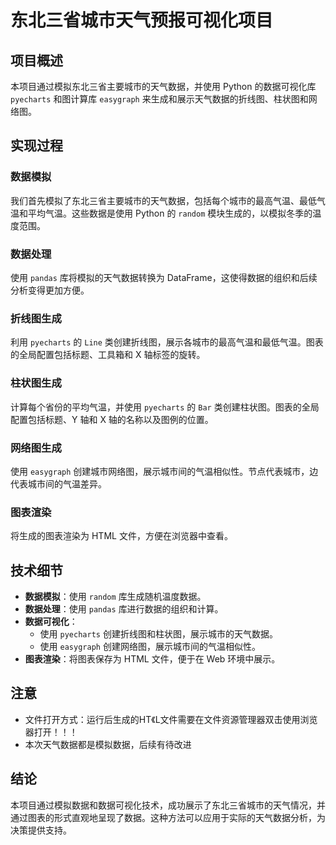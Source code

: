 # 东北三省城市天气预报可视化项目

## 项目概述
本项目通过模拟东北三省主要城市的天气数据，并使用 Python 的数据可视化库 `pyecharts` 和图计算库 `easygraph` 来生成和展示天气数据的折线图、柱状图和网络图。

## 实现过程

### 数据模拟
我们首先模拟了东北三省主要城市的天气数据，包括每个城市的最高气温、最低气温和平均气温。这些数据是使用 Python 的 `random` 模块生成的，以模拟冬季的温度范围。

### 数据处理
使用 `pandas` 库将模拟的天气数据转换为 DataFrame，这使得数据的组织和后续分析变得更加方便。

### 折线图生成
利用 `pyecharts` 的 `Line` 类创建折线图，展示各城市的最高气温和最低气温。图表的全局配置包括标题、工具箱和 X 轴标签的旋转。

### 柱状图生成
计算每个省份的平均气温，并使用 `pyecharts` 的 `Bar` 类创建柱状图。图表的全局配置包括标题、Y 轴和 X 轴的名称以及图例的位置。

### 网络图生成
使用 `easygraph` 创建城市网络图，展示城市间的气温相似性。节点代表城市，边代表城市间的气温差异。

### 图表渲染
将生成的图表渲染为 HTML 文件，方便在浏览器中查看。

## 技术细节

- **数据模拟**：使用 `random` 库生成随机温度数据。
- **数据处理**：使用 `pandas` 库进行数据的组织和计算。
- **数据可视化**：
  - 使用 `pyecharts` 创建折线图和柱状图，展示城市的天气数据。
  - 使用 `easygraph` 创建网络图，展示城市间的气温相似性。
- **图表渲染**：将图表保存为 HTML 文件，便于在 Web 环境中展示。

## 注意
- 文件打开方式：运行后生成的HT《L文件需要在文件资源管理器双击使用浏览器打开！！！
- 本次天气数据都是模拟数据，后续有待改进
## 结论
本项目通过模拟数据和数据可视化技术，成功展示了东北三省城市的天气情况，并通过图表的形式直观地呈现了数据。这种方法可以应用于实际的天气数据分析，为决策提供支持。
